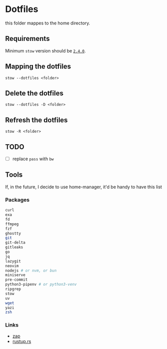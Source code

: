 # Dotfiles

this folder mappes to the home directory.

## Requirements

Minimum `stow` version should be [`2.4.0`](https://github.com/aspiers/stow/issues/33).

## Mapping the dotfiles

`stow --dotfiles <folder>`

## Delete the dotfiles

`stow --dotfiles -D <folder>`

## Refresh the dotfiles

`stow -R <folder>`

## TODO

- [ ]  replace `pass` with `bw`

## Tools

If, in the future, I decide to use home-manager, it'd be handy to have this list

### Packages

```bash
curl
exa
fd
ffmpeg
fzf
ghostty
git
git-delta
gitleaks
go
jq
lazygit
neovim
nodejs # or nvm, or bun
miniserve
pre-commit
python3-pipenv # or python3-venv
ripgrep
stow
uv
wget
yazi
zsh
```

### Links

- [zap](https://www.zapzsh.com/)
- [rustup.rs](https://rustup.rs/)
